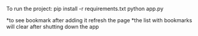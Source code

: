 To run the project: pip install -r requirements.txt python app.py

*to see bookmark after adding it refresh the page *the list with bookmarks will clear after shutting down the app
